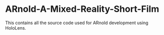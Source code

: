 # ARnold-A-Mixed-Reality-Short-Film
This contains all the source code used for ARnold development using HoloLens.
